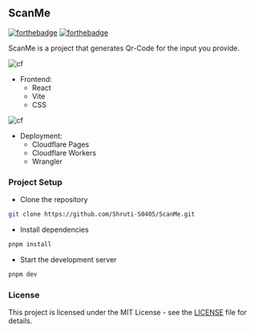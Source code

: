 ## ScanMe
[![forthebadge](https://forthebadge.com/images/badges/made-with-javascript.svg)](https://forthebadge.com)
[![forthebadge](https://forthebadge.com/images/badges/made-with-react.svg)](https://forthebadge.com)


ScanMe is a project that generates Qr-Code for the input you provide. 


![cf](https://skillicons.dev/icons?i=nodejs,workers)

- Frontend: 
    - React
    - Vite
    - CSS


![cf](https://skillicons.dev/icons?i=cloudflare,workers)

- Deployment:
    - Cloudflare Pages
    - Cloudflare Workers
    - Wrangler

### Project Setup

- Clone the repository

```bash
git clone https://github.com/Shruti-S0405/ScanMe.git
```
- Install dependencies

```bash
pnpm install
```
- Start the development server

```bash
pnpm dev
```

### License

This project is licensed under the MIT License - see the [LICENSE](LICENSE) file for details.